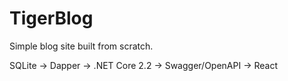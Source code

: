 # TigerBlog

Simple blog site built from scratch.

SQLite -> Dapper -> .NET Core 2.2 -> Swagger/OpenAPI -> React
